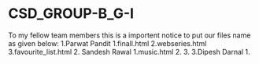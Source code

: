 # CSD_GROUP-B_G-I
To my fellow team members this is a importent notice to put our files name as given below:
1.Parwat Pandit
  1.finall.html
  2.webseries.html
  3.favourite_list.html
2. Sandesh Rawal
  1.music.html
  2.
  3.
3.Dipesh Darnal
  1.
